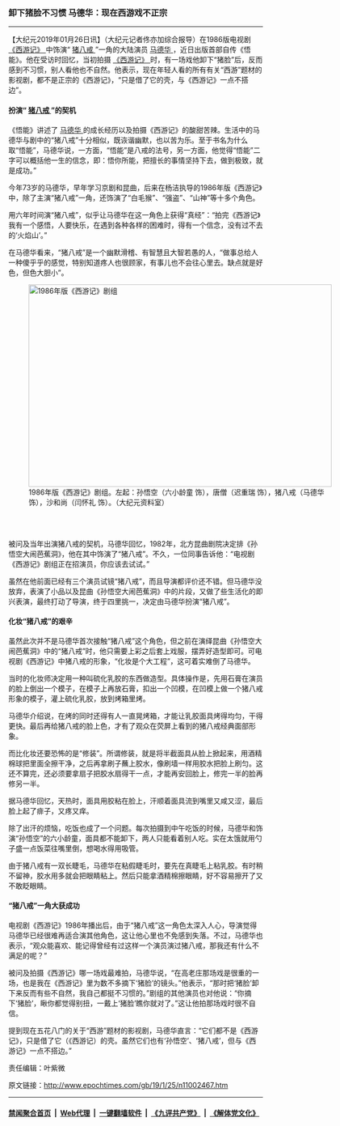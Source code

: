### 卸下猪脸不习惯 马德华：现在西游戏不正宗
------------------------

<p>
 【大纪元2019年01月26日讯】（大纪元记者佟亦加综合报导）在1986版电视剧
 <a href="http://www.epochtimes.com/gb/tag/%E3%80%8A%E8%A5%BF%E6%B8%B8%E8%AE%B0%E3%80%8B.html">
  《西游记》
 </a>
 中饰演“
 <a href="http://www.epochtimes.com/gb/tag/%E7%8C%AA%E5%85%AB%E6%88%92.html">
  猪八戒
 </a>
 ”一角的大陆演员
 <a href="http://www.epochtimes.com/gb/tag/%E9%A9%AC%E5%BE%B7%E5%8D%8E.html">
  马德华
 </a>
 ，近日出版首部自传《悟能》。他在受访时回忆，当初拍摄
 <a href="http://www.epochtimes.com/gb/tag/%E3%80%8A%E8%A5%BF%E6%B8%B8%E8%AE%B0%E3%80%8B.html">
  《西游记》
 </a>
 时，有一场戏他卸下“猪脸”后，反而感到不习惯，别人看他也不自然。他表示，现在年轻人看的所有有关“西游”题材的影视剧，都不是正宗的《西游记》，“只是借了它的壳，与《西游记》一点不搭边”。
</p>
<h4>
 扮演“
 <a href="http://www.epochtimes.com/gb/tag/%E7%8C%AA%E5%85%AB%E6%88%92.html">
  猪八戒
 </a>
 ”的契机
</h4>
<p>
 《悟能》讲述了
 <a href="http://www.epochtimes.com/gb/tag/%E9%A9%AC%E5%BE%B7%E5%8D%8E.html">
  马德华
 </a>
 的成长经历以及拍摄《西游记》的酸甜苦辣。生活中的马德华与剧中的“猪八戒”十分相似，既诙谐幽默，也以苦为乐。至于书名为什么取“悟能”，马德华说，一方面，“悟能”是八戒的法号，另一方面，他觉得“悟能”二字可以概括他一生的信念，即：悟你所能，把擅长的事情坚持下去，做到极致，就是成功。”
</p>
<p>
 今年73岁的马德华，早年学习京剧和昆曲，后来在杨洁执导的1986年版《西游记》中，除了主演“猪八戒”一角，还饰演了“白毛猴”、“强盗”、“山神”等十多个角色。
</p>
<p>
 用六年时间演“猪八戒”，似乎让马德华在这一角色上获得“真经”：“拍完《西游记》我有一个感悟，人要快乐，在遇到各种各样的困难时，得有一个信念，没有过不去的‘火焰山’。”
</p>
<p>
 在马德华看来，“猪八戒”是一个幽默滑稽、有智慧且大智若愚的人，“做事总给人一种傻乎乎的感觉，特别知道疼人也很顾家，有事儿也不会往心里去。缺点就是好色，但色大胆小”。
</p>
<figure class="wp-caption aligncenter" id="attachment_11002660" style="width: 600px">
 <img alt="1986年版《西游记》剧组" class="wp-image-11002660 size-large" height="400" src="http://i.epochtimes.com/assets/uploads/2019/01/110315215130100473-600x400.jpg" width="600"/>
 <br/><figcaption class="wp-caption-text">
  1986年版《西游记》剧组。左起：孙悟空（六小龄童 饰），唐僧（迟重瑞 饰），猪八戒（马德华 饰），沙和尚（闫怀礼 饰）。（大纪元资料室）
 </figcaption><br/>
</figure><br/>
<p>
 被问及当年出演猪八戒的契机，马德华回忆，1982年，北方昆曲剧院决定排《孙悟空大闹芭蕉洞》，他在其中饰演了“猪八戒”。不久，一位同事告诉他：“电视剧《西游记》剧组正在招演员，你应该去试试。”
</p>
<p>
 虽然在他前面已经有三个演员试镜“猪八戒”，而且导演都评价还不错。但马德华没放弃，表演了小品以及昆曲《孙悟空大闹芭蕉洞》中的片段，又做了些生活化的即兴表演，最终打动了导演，终于四里挑一，决定由马德华扮演“猪八戒”。
</p>
<h4>
 化妆“猪八戒”的艰辛
</h4>
<p>
 虽然此次并不是马德华首次接触“猪八戒”这个角色，但之前在演绎昆曲《孙悟空大闹芭蕉洞》中的“猪八戒”时，他只需要上彩之后套上戏服，摆弄好造型即可。可电视剧《西游记》中猪八戒的形象，“化妆是个大工程”，这可着实难倒了马德华。
</p>
<p>
 当时的化妆师决定用一种叫硫化乳胶的东西做造型。具体操作是，先用石膏在演员的脸上倒出一个模子，在模子上再放石膏，扣出一个凹模，在凹模上做一个猪八戒形象的模子，灌上硫化乳胶，放到烤箱里烤。
</p>
<p>
 马德华介绍说，在烤的同时还得有人一直晃烤箱，才能让乳胶面具烤得均匀，干得更快。最后再给猪八戒的脸上色，才有了观众在荧屏上看到的猪八戒经典面部形象。
</p>
<p>
 而比化妆还要恐怖的是“修装”。所谓修装，就是将半截面具从脸上掀起来，用酒精棉球把里面全擦干净，之后再拿刷子蘸上胶水，像刷墙一样用胶水把脸上刷匀。这还不算完，还必须要拿扇子把胶水扇得干一点，才能再安回脸上，修完一半的脸再修另一半。
</p>
<p>
 据马德华回忆，天热时，面具用胶粘在脸上，汗顺着面具流到嘴里又咸又涩，最后脸上起了痱子，又疼又痒。
</p>
<p>
 除了出汗的烦恼，吃饭也成了一个问题。每次拍摄到中午吃饭的时候，马德华和饰演“孙悟空”的六小龄童，面具都不能卸下，两人只能看着别人吃。实在太饿就用勺子盛一点饭菜往嘴里倒，想喝水得用吸管。
</p>
<p>
 由于猪八戒有一双长睫毛，马德华在粘假睫毛时，要先在真睫毛上粘乳胶。有时稍不留神，胶水用多就会把眼睛粘上。然后只能拿酒精棉擦眼睛，好不容易擦开了又不敢眨眼睛。
</p>
<h4>
 “猪八戒”一角大获成功
</h4>
<p>
 电视剧《西游记》1986年播出后，由于“猪八戒”这一角色太深入人心，导演觉得马德华已经很难再适合演其他角色，这让他心里也不免感到失落。不过，马德华也表示，“观众能喜欢、能记得曾经有过这样一个演员演过猪八戒，那我还有什么不满足的呢？”
</p>
<p>
 被问及拍摄《西游记》哪一场戏最难拍，马德华说，“在高老庄那场戏是很重的一场，也是我在《西游记》里为数不多摘下‘猪脸’的镜头。”他表示，“那时把‘猪脸’卸下来反而有些不自然，我自己都挺不习惯的。”剧组的其他演员也对他说：“你摘下‘猪脸’，瞅你都觉得别扭，一戴上‘猪脸’瞧你就对了。”这让他拍那场戏时很不自信。
</p>
<p>
 提到现在五花八门的关于“西游”题材的影视剧，马德华直言：“它们都不是《西游记》，只是借了它（《西游记）的壳。虽然它们也有‘孙悟空’、‘猪八戒’，但与《西游记》一点不搭边。”
</p>
<p>
 责任编辑：叶紫微
</p>

原文链接：http://www.epochtimes.com/gb/19/1/25/n11002467.htm


------------------------
#### [禁闻聚合首页](https://github.com/gfw-breaker/banned-news/blob/master/README.md) &nbsp;|&nbsp; [Web代理](https://github.com/gfw-breaker/open-proxy/blob/master/README.md) &nbsp;|&nbsp; [一键翻墙软件](https://github.com/gfw-breaker/nogfw/blob/master/README.md) &nbsp;|&nbsp; [《九评共产党》](https://github.com/gfw-breaker/9ping.md/blob/master/README.md#九评之一评共产党是什么) &nbsp;|&nbsp; [《解体党文化》](https://github.com/gfw-breaker/jtdwh.md/blob/master/README.md#绪论)